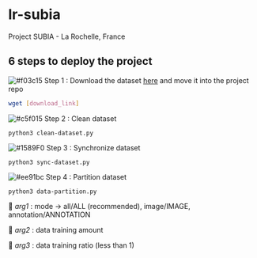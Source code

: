 # lr-subia
Project SUBIA - La Rochelle, France

## 6 steps to deploy the project

![#f03c15](https://via.placeholder.com/15/f03c15/000000?text=+) Step 1 : Download the dataset [here](https://www.dropbox.com/s/8ftwerhvbrm84ni/subia_dataset.zip) and move it into the project repo

```bash
wget [download_link]
```

![#c5f015](https://via.placeholder.com/15/c5f015/000000?text=+) Step 2 : Clean dataset

```python3 clean-dataset.py```

![#1589F0](https://via.placeholder.com/15/1589F0/000000?text=+) Step 3 : Synchronize dataset

```python3 sync-dataset.py```

![#ee91bc](https://via.placeholder.com/15/ee91bc/000000?text=+) Step 4 : Partition dataset

```python3 data-partition.py```

:large_orange_diamond: *arg1* : mode -> all/ALL (recommended), image/IMAGE, annotation/ANNOTATION

:large_blue_diamond: *arg2* : data training amount

:large_orange_diamond: *arg3* : data training ratio (less than 1)